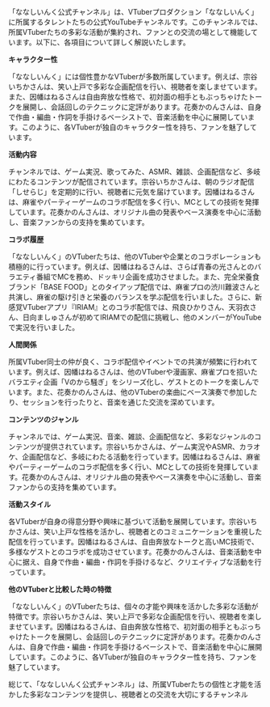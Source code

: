 「ななしいんく公式チャンネル」は、VTuberプロダクション「ななしいんく」に所属するタレントたちの公式YouTubeチャンネルです。このチャンネルでは、所属VTuberたちの多彩な活動が集約され、ファンとの交流の場として機能しています。以下に、各項目について詳しく解説いたします。

**キャラクター性**

「ななしいんく」には個性豊かなVTuberが多数所属しています。例えば、宗谷いちかさんは、笑い上戸で多彩な企画配信を行い、視聴者を楽しませています。また、因幡はねるさんは自由奔放な性格で、初対面の相手ともぶっちゃけたトークを展開し、会話回しのテクニックに定評があります。花奏かのんさんは、自身で作曲・編曲・作詞を手掛けるベーシストで、音楽活動を中心に展開しています。このように、各VTuberが独自のキャラクター性を持ち、ファンを魅了しています。

**活動内容**

チャンネルでは、ゲーム実況、歌ってみた、ASMR、雑談、企画配信など、多岐にわたるコンテンツが配信されています。宗谷いちかさんは、朝のラジオ配信「しせらじ」を定期的に行い、視聴者に元気を届けています。因幡はねるさんは、麻雀やパーティーゲームのコラボ配信を多く行い、MCとしての技術を発揮しています。花奏かのんさんは、オリジナル曲の発表やベース演奏を中心に活動し、音楽ファンからの支持を集めています。

**コラボ履歴**

「ななしいんく」のVTuberたちは、他のVTuberや企業とのコラボレーションも積極的に行っています。例えば、因幡はねるさんは、さらば青春の光さんとのバラエティ番組でMCを務め、ドッキリ企画を成功させました。また、完全栄養食ブランド「BASE FOOD」とのタイアップ配信では、麻雀プロの渋川難波さんと共演し、麻雀の駆け引きと栄養のバランスを学ぶ配信を行いました。さらに、新感覚VTuberアプリ『IRIAM』とのコラボ配信では、飛良ひかりさん、天羽衣さん、日向ましゅさんが初めてIRIAMでの配信に挑戦し、他のメンバーがYouTubeで実況を行いました。

**人間関係**

所属VTuber同士の仲が良く、コラボ配信やイベントでの共演が頻繁に行われています。例えば、因幡はねるさんは、他のVTuberや漫画家、麻雀プロを招いたバラエティ企画「Vのから騒ぎ」をシリーズ化し、ゲストとのトークを楽しんでいます。また、花奏かのんさんは、他のVTuberの楽曲にベース演奏で参加したり、セッションを行ったりと、音楽を通じた交流を深めています。

**コンテンツのジャンル**

チャンネルでは、ゲーム実況、音楽、雑談、企画配信など、多彩なジャンルのコンテンツが提供されています。宗谷いちかさんは、ゲーム実況やASMR、カラオケ、企画配信など、多岐にわたる活動を行っています。因幡はねるさんは、麻雀やパーティーゲームのコラボ配信を多く行い、MCとしての技術を発揮しています。花奏かのんさんは、オリジナル曲の発表やベース演奏を中心に活動し、音楽ファンからの支持を集めています。

**活動スタイル**

各VTuberが自身の得意分野や興味に基づいて活動を展開しています。宗谷いちかさんは、笑い上戸な性格を活かし、視聴者とのコミュニケーションを重視した配信を行っています。因幡はねるさんは、自由奔放なトークと高いMC技術で、多様なゲストとのコラボを成功させています。花奏かのんさんは、音楽活動を中心に据え、自身で作曲・編曲・作詞を手掛けるなど、クリエイティブな活動を行っています。

**他のVTuberと比較した時の特徴**

「ななしいんく」のVTuberたちは、個々の才能や興味を活かした多彩な活動が特徴です。宗谷いちかさんは、笑い上戸で多彩な企画配信を行い、視聴者を楽しませています。因幡はねるさんは、自由奔放な性格で、初対面の相手ともぶっちゃけたトークを展開し、会話回しのテクニックに定評があります。花奏かのんさんは、自身で作曲・編曲・作詞を手掛けるベーシストで、音楽活動を中心に展開しています。このように、各VTuberが独自のキャラクター性を持ち、ファンを魅了しています。

総じて、「ななしいんく公式チャンネル」は、所属VTuberたちの個性と才能を活かした多彩なコンテンツを提供し、視聴者との交流を大切にするチャンネル 